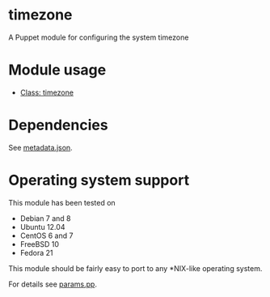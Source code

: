 # timezone

A Puppet module for configuring the system timezone

# Module usage

* [Class: timezone](manifests/init.pp)

# Dependencies

See [metadata.json](metadata.json).

# Operating system support

This module has been tested on

* Debian 7 and 8
* Ubuntu 12.04
* CentOS 6 and 7
* FreeBSD 10
* Fedora 21

This module should be fairly easy to port to any *NIX-like operating system.

For details see [params.pp](manifests/params.pp).
